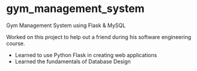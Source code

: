 # gym_management_system
Gym Management System using Flask &amp; MySQL

Worked on this project to help out a friend during his software engineering course. 

- Learned to use Python Flask in creating web applications
- Learned the fundamentals of Database Design
